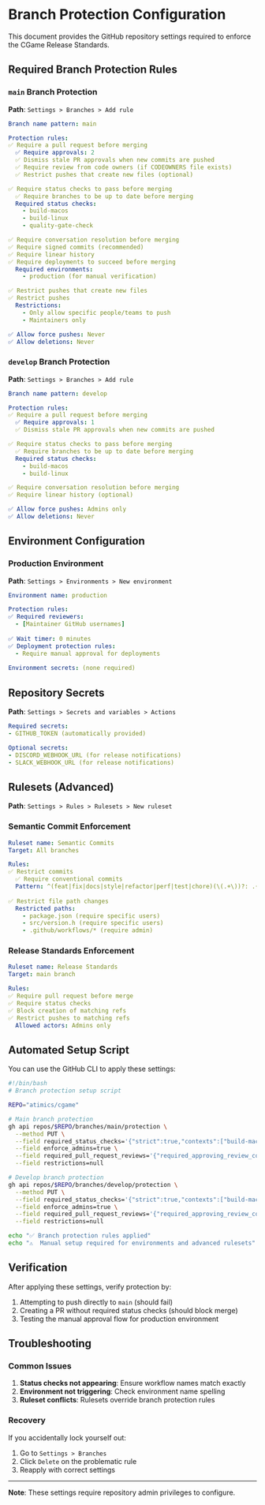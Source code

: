 # Branch Protection Configuration

This document provides the GitHub repository settings required to enforce the CGame Release Standards.

## Required Branch Protection Rules

### `main` Branch Protection

**Path**: `Settings > Branches > Add rule`

```yaml
Branch name pattern: main

Protection rules:
✅ Require a pull request before merging
  ✅ Require approvals: 2
  ✅ Dismiss stale PR approvals when new commits are pushed
  ✅ Require review from code owners (if CODEOWNERS file exists)
  ✅ Restrict pushes that create new files (optional)

✅ Require status checks to pass before merging
  ✅ Require branches to be up to date before merging
  Required status checks:
    - build-macos
    - build-linux  
    - quality-gate-check

✅ Require conversation resolution before merging
✅ Require signed commits (recommended)
✅ Require linear history
✅ Require deployments to succeed before merging
  Required environments:
    - production (for manual verification)

✅ Restrict pushes that create new files
✅ Restrict pushes
  Restrictions:
    - Only allow specific people/teams to push
    - Maintainers only

✅ Allow force pushes: Never
✅ Allow deletions: Never
```

### `develop` Branch Protection

**Path**: `Settings > Branches > Add rule`

```yaml
Branch name pattern: develop

Protection rules:
✅ Require a pull request before merging
  ✅ Require approvals: 1
  ✅ Dismiss stale PR approvals when new commits are pushed

✅ Require status checks to pass before merging
  ✅ Require branches to be up to date before merging
  Required status checks:
    - build-macos
    - build-linux

✅ Require conversation resolution before merging
✅ Require linear history (optional)

✅ Allow force pushes: Admins only
✅ Allow deletions: Never
```

## Environment Configuration

### Production Environment

**Path**: `Settings > Environments > New environment`

```yaml
Environment name: production

Protection rules:
✅ Required reviewers: 
  - [Maintainer GitHub usernames]
  
✅ Wait timer: 0 minutes
✅ Deployment protection rules:
  - Require manual approval for deployments
  
Environment secrets: (none required)
```

## Repository Secrets

**Path**: `Settings > Secrets and variables > Actions`

```yaml
Required secrets:
- GITHUB_TOKEN (automatically provided)

Optional secrets:
- DISCORD_WEBHOOK_URL (for release notifications)
- SLACK_WEBHOOK_URL (for release notifications)
```

## Rulesets (Advanced)

**Path**: `Settings > Rules > Rulesets > New ruleset`

### Semantic Commit Enforcement

```yaml
Ruleset name: Semantic Commits
Target: All branches

Rules:
✅ Restrict commits
  ✅ Require conventional commits
  Pattern: ^(feat|fix|docs|style|refactor|perf|test|chore)(\(.+\))?: .{1,50}
  
✅ Restrict file path changes
  Restricted paths:
    - package.json (require specific users)
    - src/version.h (require specific users)
    - .github/workflows/* (require admin)
```

### Release Standards Enforcement

```yaml
Ruleset name: Release Standards
Target: main branch

Rules:
✅ Require pull request before merge
✅ Require status checks
✅ Block creation of matching refs
✅ Restrict pushes to matching refs
  Allowed actors: Admins only
```

## Automated Setup Script

You can use the GitHub CLI to apply these settings:

```bash
#!/bin/bash
# Branch protection setup script

REPO="atimics/cgame"

# Main branch protection
gh api repos/$REPO/branches/main/protection \
  --method PUT \
  --field required_status_checks='{"strict":true,"contexts":["build-macos","build-linux","quality-gate-check"]}' \
  --field enforce_admins=true \
  --field required_pull_request_reviews='{"required_approving_review_count":2,"dismiss_stale_reviews":true}' \
  --field restrictions=null

# Develop branch protection  
gh api repos/$REPO/branches/develop/protection \
  --method PUT \
  --field required_status_checks='{"strict":true,"contexts":["build-macos","build-linux"]}' \
  --field enforce_admins=true \
  --field required_pull_request_reviews='{"required_approving_review_count":1,"dismiss_stale_reviews":true}' \
  --field restrictions=null

echo "✅ Branch protection rules applied"
echo "⚠️  Manual setup required for environments and advanced rulesets"
```

## Verification

After applying these settings, verify protection by:

1. Attempting to push directly to `main` (should fail)
2. Creating a PR without required status checks (should block merge)
3. Testing the manual approval flow for production environment

## Troubleshooting

### Common Issues

1. **Status checks not appearing**: Ensure workflow names match exactly
2. **Environment not triggering**: Check environment name spelling
3. **Ruleset conflicts**: Rulesets override branch protection rules

### Recovery

If you accidentally lock yourself out:

1. Go to `Settings > Branches`
2. Click `Delete` on the problematic rule
3. Reapply with correct settings

---

**Note**: These settings require repository admin privileges to configure.
